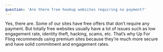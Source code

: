```yaml
---
question: 'Are there free hookup websites requiring no payment?'
---
```


Yes, there are. Some of our sites have free offers that don’t require any payment. But totally free websites usually have a lot of issues such as low engagement rate, identity theft, hacking, scams, etc. That’s why Up For Fling recommends using premium sites because they’re much more secure and have solid commitment and engagement rates.
